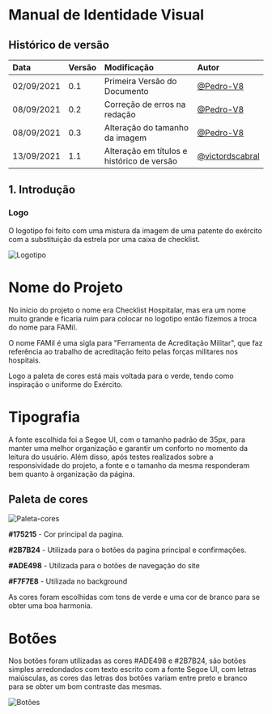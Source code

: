# Manual de Identidade Visual

## Histórico de versão

| Data | Versão | Modificação | Autor |
| :- | :- | :- | :- |
| 02/09/2021 | 0.1 | Primeira Versão do Documento | [@Pedro-V8](https://github.com/Pedro-V8) |
| 08/09/2021 | 0.2 | Correção de erros na redação | [@Pedro-V8](https://github.com/Pedro-V8) |
| 08/09/2021 | 0.3 |  Alteração do tamanho da imagem | [@Pedro-V8](https://github.com/Pedro-V8) |
| 13/09/2021 | 1.1 | Alteração em títulos e histórico de versão | [@victordscabral](https://github.com/victordscabral) |

## 1. Introdução

### Logo

O logotipo foi feito com uma mistura da imagem de uma patente do exército com a substituição da estrela por uma caixa de checklist. 

![Logotipo](https://raw.githubusercontent.com/fga-eps-mds/2021-1-hospitalar/main/assets/logo-2021.jpg)


# Nome do Projeto

No início do projeto o nome era Checklist Hospitalar, mas era um nome muito grande e ficaria ruim para colocar no logotipo então fizemos a troca do nome para FAMil.

O nome FAMil é uma sigla para "Ferramenta de Acreditação Militar", que faz referência ao trabalho de acreditação feito pelas forças militares nos hospitais.

Logo a paleta de cores está mais voltada para o verde, tendo como inspiração o uniforme do Exército.

# Tipografia

A fonte escolhida foi a Segoe UI, com o tamanho padrão de 35px, para manter uma melhor organização e garantir um conforto no momento da leitura do usuário. Além disso, após testes realizados sobre a responsividade do projeto, a fonte e o tamanho da mesma responderam bem quanto à organização da página.


## Paleta de cores

![Paleta-cores](https://imgur.com/yvMUCgs.jpg)

**#175215** - Cor principal da pagina.

**#2B7B24** - Utilizada para o botões da pagina principal e confirmações.

**#ADE498** - Utilizada para o botões de navegação do site

**#F7F7E8** - Utilizada no background

As cores foram escolhidas com tons de verde e uma cor de branco para se obter uma boa harmonia.

# Botões 

Nos botões foram utilizadas as cores #ADE498 e #2B7B24, são botões simples arredondados com texto escrito com a fonte Segoe UI, com letras maiúsculas, as cores das letras dos botões variam entre preto e branco para se obter um bom contraste das mesmas.

![Botões](https://imgur.com/cV63Los.jpg)


